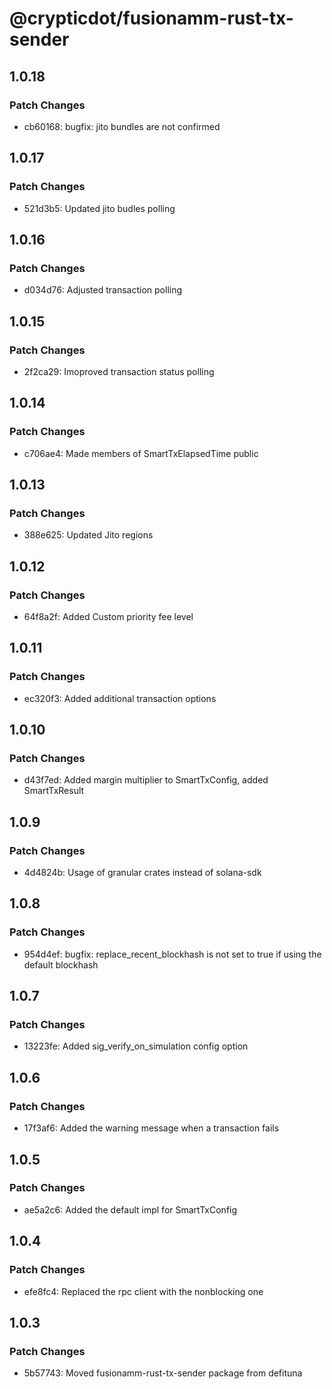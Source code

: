 # @crypticdot/fusionamm-rust-tx-sender

## 1.0.18

### Patch Changes

- cb60168: bugfix: jito bundles are not confirmed

## 1.0.17

### Patch Changes

- 521d3b5: Updated jito budles polling

## 1.0.16

### Patch Changes

- d034d76: Adjusted transaction polling

## 1.0.15

### Patch Changes

- 2f2ca29: Imoproved transaction status polling

## 1.0.14

### Patch Changes

- c706ae4: Made members of SmartTxElapsedTime public

## 1.0.13

### Patch Changes

- 388e625: Updated Jito regions

## 1.0.12

### Patch Changes

- 64f8a2f: Added Custom priority fee level

## 1.0.11

### Patch Changes

- ec320f3: Added additional transaction options

## 1.0.10

### Patch Changes

- d43f7ed: Added margin multiplier to SmartTxConfig, added SmartTxResult

## 1.0.9

### Patch Changes

- 4d4824b: Usage of granular crates instead of solana-sdk

## 1.0.8

### Patch Changes

- 954d4ef: bugfix: replace_recent_blockhash is not set to true if using the default blockhash

## 1.0.7

### Patch Changes

- 13223fe: Added sig_verify_on_simulation config option

## 1.0.6

### Patch Changes

- 17f3af6: Added the warning message when a transaction fails

## 1.0.5

### Patch Changes

- ae5a2c6: Added the default impl for SmartTxConfig

## 1.0.4

### Patch Changes

- efe8fc4: Replaced the rpc client with the nonblocking one

## 1.0.3

### Patch Changes

- 5b57743: Moved fusionamm-rust-tx-sender package from defituna
